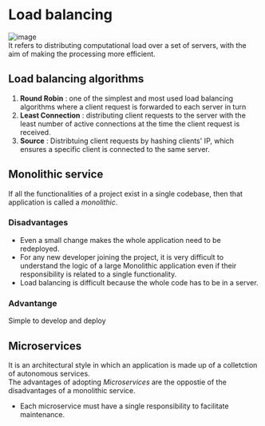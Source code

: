 # Load balancing
![image](https://user-images.githubusercontent.com/67142421/178641574-83f7e9d2-98e5-4996-a2ff-150741741bbe.png)<br>
It refers to distributing computational load over a set of servers, with the aim of making the processing more efficient.<br>
## Load balancing algorithms
1. **Round Robin** : one of the simplest and most used load balancing algorithms where a client request is forwarded to each server in turn
2. **Least Connection** : distributing client requests to the server with the least number of active connections at the time the client request is received.
3. **Source** : Distribtuing client requests by hashing clients' IP, which ensures a specific client is connected to the same server. 

## Monolithic service
If all the functionalities of a project exist in a single codebase, then that application is called a *monolithic*.
### Disadvantages
* Even a small change makes the whole application need to be redeployed.
* For any new developer joining the project, it is very difficult to understand the logic of a large Monolithic application even if their responsibility is related to a single functionality.
* Load balancing is difficult because the whole code has to be in a server.
### Advantange
Simple to develop and deploy

## Microservices
It is an architectural style in which an application is made up of a colletction of autonomous services.<br>
The advantages of adopting *Microservices* are the oppostie of the disadvantages of a monolithic service.
* Each microservice must have a single responsibility to facilitate maintenance.
